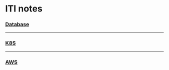 # ITI notes
### [Database](./database/README.md)

----

### [K8S](./k8s/README.md)

---

### [AWS](./aws/README.md)

